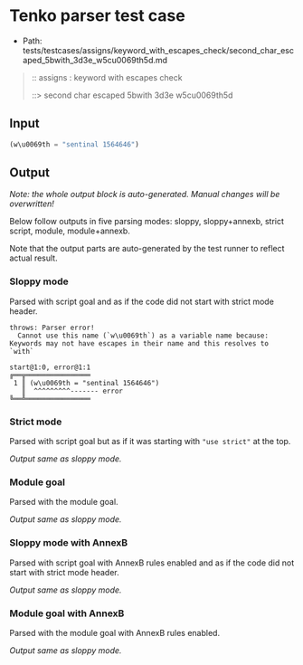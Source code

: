 # Tenko parser test case

- Path: tests/testcases/assigns/keyword_with_escapes_check/second_char_escaped_5bwith_3d3e_w5cu0069th5d.md

> :: assigns : keyword with escapes check
>
> ::> second char escaped 5bwith 3d3e w5cu0069th5d

## Input

`````js
(w\u0069th = "sentinal 1564646")
`````

## Output

_Note: the whole output block is auto-generated. Manual changes will be overwritten!_

Below follow outputs in five parsing modes: sloppy, sloppy+annexb, strict script, module, module+annexb.

Note that the output parts are auto-generated by the test runner to reflect actual result.

### Sloppy mode

Parsed with script goal and as if the code did not start with strict mode header.

`````
throws: Parser error!
  Cannot use this name (`w\u0069th`) as a variable name because: Keywords may not have escapes in their name and this resolves to `with`

start@1:0, error@1:1
╔══╦════════════════
 1 ║ (w\u0069th = "sentinal 1564646")
   ║  ^^^^^^^^^------- error
╚══╩════════════════

`````

### Strict mode

Parsed with script goal but as if it was starting with `"use strict"` at the top.

_Output same as sloppy mode._

### Module goal

Parsed with the module goal.

_Output same as sloppy mode._

### Sloppy mode with AnnexB

Parsed with script goal with AnnexB rules enabled and as if the code did not start with strict mode header.

_Output same as sloppy mode._

### Module goal with AnnexB

Parsed with the module goal with AnnexB rules enabled.

_Output same as sloppy mode._
